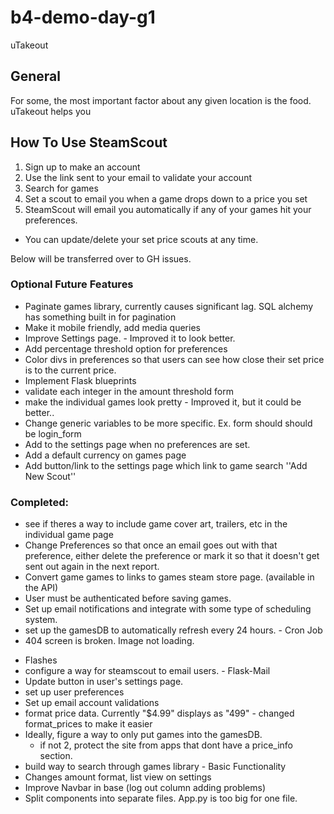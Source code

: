 # b4-demo-day-g1
uTakeout  

## General
For some, the most important factor about any given location is the food. uTakeout helps you 

## How To Use SteamScout
1. Sign up to make an account
2. Use the link sent to your email to validate your account
3. Search for games
4. Set a scout to email you when a game drops down to a price you set
5. SteamScout will email you automatically if any of your games hit your preferences.

- You can update/delete your set price scouts at any time.

Below will be transferred over to GH issues.

### Optional Future Features

+ Paginate games library, currently causes significant lag. SQL alchemy has something built in for pagination
+ Make it mobile friendly, add media queries
+ Improve Settings page. - Improved it to look better.
+ Add percentage threshold option for preferences
+ Color divs in preferences so that users can see how close their set price is to the current price.
+ Implement Flask blueprints
+ validate each integer in the amount threshold form
+ make the individual games look pretty - Improved it, but it could be better..
+ Change generic variables to be more specific. Ex. form should should be login_form
+ Add to the settings page when no preferences are set.
+ Add a default currency on games page
+ Add button/link to the settings page which link to game search ''Add New Scout''

### Completed:
+ see if theres a way to include game cover art, trailers, etc in the individual game page
+ Change Preferences so that once an email goes out with that preference,
either delete the preference or mark it so that it doesn't get sent out again in the next report.
+ Convert game games to links to games steam store page. (available in the API)
+ User must be authenticated before saving games.
+ Set up email notifications and integrate with some type of scheduling system.
+ set up the gamesDB to automatically refresh every 24 hours. - Cron Job
+ 404 screen is broken. Image not loading.
- Flashes
- configure a way for steamscout to email users. - Flask-Mail
- Update button in user's settings page.
- set up user preferences
- Set up email account validations
- format price data. Currently "$4.99" displays as "499" - changed format_prices to make it easier
- Ideally, figure a way to only put games into the gamesDB.
    - if not 2, protect the site from apps that dont have a price_info section.
- build way to search through games library - Basic Functionality
- Changes amount format, list view on settings
- Improve Navbar in base (log out column adding problems)
- Split components into separate files. App.py is too big for one file.